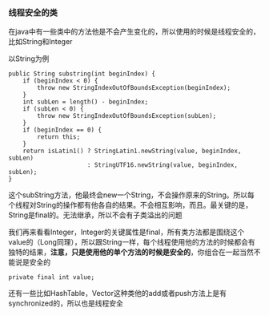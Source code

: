 ### 线程安全的类

在java中有一些类中的方法他是不会产生变化的，所以使用的时候是线程安全的，比如String和Integer

以String为例

```
public String substring(int beginIndex) {
    if (beginIndex < 0) {
        throw new StringIndexOutOfBoundsException(beginIndex);
    }
    int subLen = length() - beginIndex;
    if (subLen < 0) {
        throw new StringIndexOutOfBoundsException(subLen);
    }
    if (beginIndex == 0) {
        return this;
    }
    return isLatin1() ? StringLatin1.newString(value, beginIndex, subLen)
                      : StringUTF16.newString(value, beginIndex, subLen);
}
```

这个subString方法，他最终会new一个String，不会操作原来的String。所以每个线程对String的操作都有他各自的结果。不会相互影响，而且。最关键的是，String是final的。无法继承，所以不会有子类溢出的问题

我们再来看看Integer，Integer的关键属性是final，所有类方法都是围绕这个value的（Long同理），所以跟String一样，每个线程使用他的方法的时候都会有独特的结果，**注意，只是使用他的单个方法的时候是安全的**，你组合在一起当然不能说是安全的

```
private final int value;
```





还有一些比如HashTable，Vector这种类他的add或者push方法上是有synchronized的，所以也是线程安全